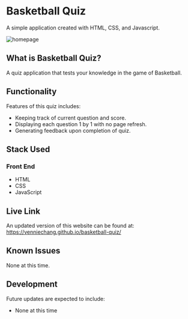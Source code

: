 <h1>Basketball Quiz</h1>
<p>A simple application created with HTML, CSS, and Javascript.

![homepage](https://i.imgur.com/kufZ4Nb.png)

<h2>What is Basketball Quiz?</h2>
<p>A quiz application that tests your knowledge in the game of Basketball.</p>

<h2>Functionality</h2>
<p>Features of this quiz includes:</p>
<ul>
	<li>Keeping track of current question and score.</li>
	<li>Displaying each question 1 by 1 with no page refresh.</li>
    <li>Generating feedback upon completion of quiz.</li>
</ul>

<h2>Stack Used</h2>
<h3>Front End</h3>
<ul>
	<li>HTML</li>
	<li>CSS</li>
	<li>JavaScript</li>
</ul>


<h2>Live Link</h2>
<p>An updated version of this website can be found at: <a href="https://venniechang.github.io/basketball-quiz/">https://venniechang.github.io/basketball-quiz/</a></p>

<h2>Known Issues</h2>
<p>None at this time.</p>

<h2>Development</h2>
<p>Future updates are expected to include:</p>
<ul>
	<li>None at this time</li>
</ul>


